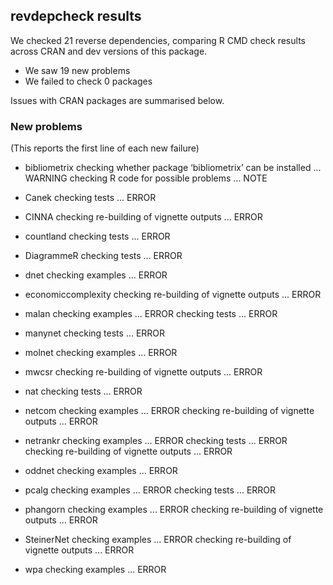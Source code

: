 ## revdepcheck results

We checked 21 reverse dependencies, comparing R CMD check results across CRAN and dev versions of this package.

 * We saw 19 new problems
 * We failed to check 0 packages

Issues with CRAN packages are summarised below.

### New problems
(This reports the first line of each new failure)

* bibliometrix
  checking whether package ‘bibliometrix’ can be installed ... WARNING
  checking R code for possible problems ... NOTE

* Canek
  checking tests ... ERROR

* CINNA
  checking re-building of vignette outputs ... ERROR

* countland
  checking tests ... ERROR

* DiagrammeR
  checking tests ... ERROR

* dnet
  checking examples ... ERROR

* economiccomplexity
  checking re-building of vignette outputs ... ERROR

* malan
  checking examples ... ERROR
  checking tests ... ERROR

* manynet
  checking tests ... ERROR

* molnet
  checking examples ... ERROR

* mwcsr
  checking re-building of vignette outputs ... ERROR

* nat
  checking tests ... ERROR

* netcom
  checking examples ... ERROR
  checking re-building of vignette outputs ... ERROR

* netrankr
  checking examples ... ERROR
  checking tests ... ERROR
  checking re-building of vignette outputs ... ERROR

* oddnet
  checking examples ... ERROR

* pcalg
  checking examples ... ERROR
  checking tests ... ERROR

* phangorn
  checking examples ... ERROR
  checking re-building of vignette outputs ... ERROR

* SteinerNet
  checking examples ... ERROR
  checking re-building of vignette outputs ... ERROR

* wpa
  checking examples ... ERROR

